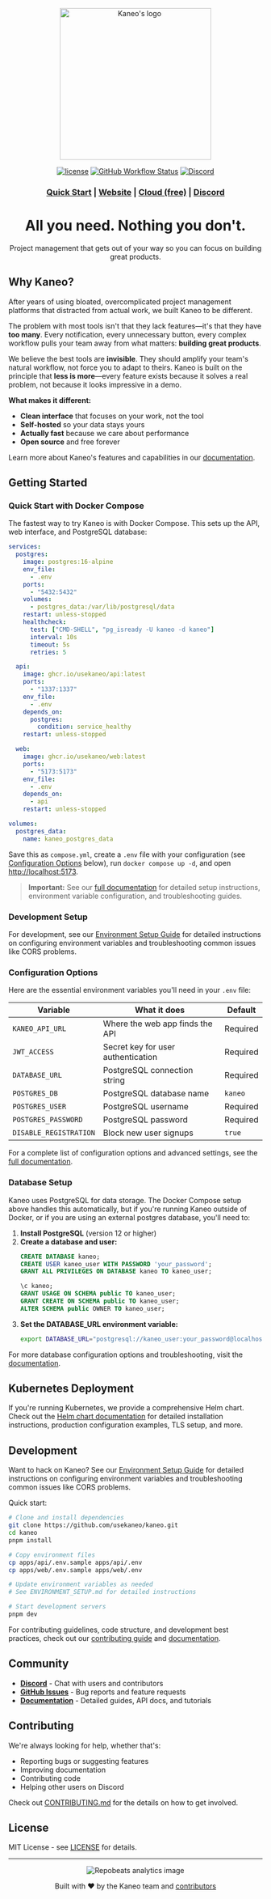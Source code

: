 <p align="center">
  <a href="https://kaneo.app">
    <img src="https://assets.kaneo.app/logo-text.png" alt="Kaneo's logo" width="300" />
  </a>
</p>

<div align="center">

[![license](https://img.shields.io/badge/license-MIT-blue.svg)](LICENSE)
[![GitHub Workflow Status](https://img.shields.io/github/actions/workflow/status/usekaneo/kaneo/ci.yml?branch=main)](https://github.com/usekaneo/kaneo/actions)
[![Discord](https://img.shields.io/discord/1326250681530843178?color=7389D8&label=&logo=discord&logoColor=ffffff)](https://discord.gg/rU4tSyhXXU)

</div>

<div align="center">
  <h3>
    <a href="https://kaneo.app/docs">Quick Start</a>
    <span> | </span>
    <a href="https://kaneo.app">Website</a>
    <span> | </span>
    <a href="https://cloud.kaneo.app">Cloud (free)</a>
    <span> | </span>
    <a href="https://discord.gg/rU4tSyhXXU">Discord</a>
  </h3>
</div>

<h1 align="center">All you need. Nothing you don't.</h1>

<p align="center">Project management that gets out of your way so you can focus on building great products.</p>

## Why Kaneo?

After years of using bloated, overcomplicated project management platforms that distracted from actual work, we built Kaneo to be different.

The problem with most tools isn't that they lack features—it's that they have **too many**. Every notification, every unnecessary button, every complex workflow pulls your team away from what matters: **building great products**.

We believe the best tools are **invisible**. They should amplify your team's natural workflow, not force you to adapt to theirs. Kaneo is built on the principle that **less is more**—every feature exists because it solves a real problem, not because it looks impressive in a demo.

**What makes it different:**
- **Clean interface** that focuses on your work, not the tool
- **Self-hosted** so your data stays yours
- **Actually fast** because we care about performance
- **Open source** and free forever

Learn more about Kaneo's features and capabilities in our [documentation](https://kaneo.app/docs).

## Getting Started

### Quick Start with Docker Compose

The fastest way to try Kaneo is with Docker Compose. This sets up the API, web interface, and PostgreSQL database:

```yaml
services:
  postgres:
    image: postgres:16-alpine
    env_file:
      - .env
    ports:
      - "5432:5432"
    volumes:
      - postgres_data:/var/lib/postgresql/data
    restart: unless-stopped
    healthcheck:
      test: ["CMD-SHELL", "pg_isready -U kaneo -d kaneo"]
      interval: 10s
      timeout: 5s
      retries: 5

  api:
    image: ghcr.io/usekaneo/api:latest
    ports:
      - "1337:1337"
    env_file:
      - .env
    depends_on:
      postgres:
        condition: service_healthy
    restart: unless-stopped

  web:
    image: ghcr.io/usekaneo/web:latest
    ports:
      - "5173:5173"
    env_file:
      - .env
    depends_on:
      - api
    restart: unless-stopped

volumes:
  postgres_data:
    name: kaneo_postgres_data
```

Save this as `compose.yml`, create a `.env` file with your configuration (see [Configuration Options](#configuration-options) below), run `docker compose up -d`, and open [http://localhost:5173](http://localhost:5173).

> **Important:** See our [full documentation](https://kaneo.app/docs) for detailed setup instructions, environment variable configuration, and troubleshooting guides.

### Development Setup

For development, see our [Environment Setup Guide](ENVIRONMENT_SETUP.md) for detailed instructions on configuring environment variables and troubleshooting common issues like CORS problems.

### Configuration Options

Here are the essential environment variables you'll need in your `.env` file:

| Variable | What it does | Default |
| -------- | ------------ | ------- |
| `KANEO_API_URL` | Where the web app finds the API | Required |
| `JWT_ACCESS` | Secret key for user authentication | Required |
| `DATABASE_URL` | PostgreSQL connection string | Required |
| `POSTGRES_DB` | PostgreSQL database name | `kaneo` |
| `POSTGRES_USER` | PostgreSQL username | Required |
| `POSTGRES_PASSWORD` | PostgreSQL password | Required |
| `DISABLE_REGISTRATION` | Block new user signups | `true` |

For a complete list of configuration options and advanced settings, see the [full documentation](https://kaneo.app/docs).

### Database Setup

Kaneo uses PostgreSQL for data storage. The Docker Compose setup above handles this automatically, but if you're running Kaneo outside of Docker, or if you are using an external postgres database, you'll need to:

1. **Install PostgreSQL** (version 12 or higher)
2. **Create a database and user:**
   ```sql
   CREATE DATABASE kaneo;
   CREATE USER kaneo_user WITH PASSWORD 'your_password';
   GRANT ALL PRIVILEGES ON DATABASE kaneo TO kaneo_user;

   \c kaneo;
   GRANT USAGE ON SCHEMA public TO kaneo_user;
   GRANT CREATE ON SCHEMA public TO kaneo_user;
   ALTER SCHEMA public OWNER TO kaneo_user;
   ```
3. **Set the DATABASE_URL environment variable:**
   ```bash
   export DATABASE_URL="postgresql://kaneo_user:your_password@localhost:5432/kaneo"
   ```

For more database configuration options and troubleshooting, visit the [documentation](https://kaneo.app/docs).

## Kubernetes Deployment

If you're running Kubernetes, we provide a comprehensive Helm chart. Check out the [Helm chart documentation](./charts/kaneo/README.md) for detailed installation instructions, production configuration examples, TLS setup, and more.

## Development

Want to hack on Kaneo? See our [Environment Setup Guide](ENVIRONMENT_SETUP.md) for detailed instructions on configuring environment variables and troubleshooting common issues like CORS problems.

Quick start:
```bash
# Clone and install dependencies
git clone https://github.com/usekaneo/kaneo.git
cd kaneo
pnpm install

# Copy environment files
cp apps/api/.env.sample apps/api/.env
cp apps/web/.env.sample apps/web/.env

# Update environment variables as needed
# See ENVIRONMENT_SETUP.md for detailed instructions

# Start development servers
pnpm dev
```

For contributing guidelines, code structure, and development best practices, check out our [contributing guide](CONTRIBUTING.md) and [documentation](https://kaneo.app/docs).

## Community

- **[Discord](https://discord.gg/rU4tSyhXXU)** - Chat with users and contributors
- **[GitHub Issues](https://github.com/usekaneo/kaneo/issues)** - Bug reports and feature requests
- **[Documentation](https://kaneo.app/docs)** - Detailed guides, API docs, and tutorials

## Contributing

We're always looking for help, whether that's:
- Reporting bugs or suggesting features
- Improving documentation
- Contributing code
- Helping other users on Discord

Check out [CONTRIBUTING.md](CONTRIBUTING.md) for the details on how to get involved.

## License

MIT License - see [LICENSE](LICENSE) for details.

---

<div align="center">
  <img src="https://repobeats.axiom.co/api/embed/3e8367ec2b2350e4fc48662df33c81dac657b833.svg" alt="Repobeats analytics image" />
</div>

<p align="center">
  Built with ❤️ by the Kaneo team and <a href="#contributors">contributors</a>
</p>
